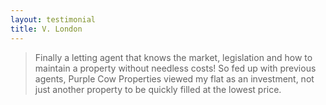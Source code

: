 ```yaml
---
layout: testimonial
title: V. London
---
```

> Finally a letting agent that knows the market, legislation and how to maintain a property without needless costs! So fed up with previous agents, Purple Cow Properties viewed my flat as an investment, not just another property to be quickly filled at the lowest price.